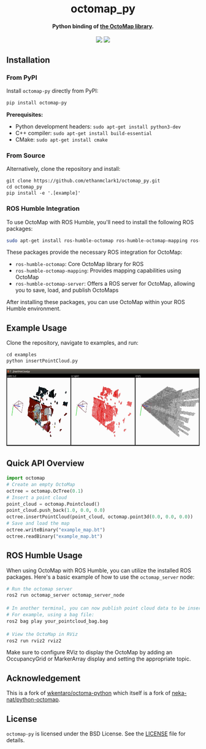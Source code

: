 <h1 align="center">octomap_py</h1>
<h4 align="center">Python binding of <a href="https://github.com/OctoMap/octomap">the OctoMap library</a>.</h4>
<div align="center">
  <a href="https://pypi.python.org/pypi/octomap-py"><img src="https://img.shields.io/pypi/v/octomap-py.svg"></a>
  <a href="https://pypi.org/project/octomap-py"><img src="https://img.shields.io/pypi/pyversions/octomap-py.svg"></a>
</div>

## Installation

### From PyPI
Install `octomap-py` directly from PyPI:
```bash
pip install octomap-py
```

**Prerequisites:**
* Python development headers: `sudo apt-get install python3-dev`
* C++ compiler: `sudo apt-get install build-essential`
* CMake: `sudo apt-get install cmake`

### From Source
Alternatively, clone the repository and install:
```
git clone https://github.com/ethanmclark1/octomap_py.git
cd octomap_py
pip install -e '.[example]'
```

### ROS Humble Integration
To use OctoMap with ROS Humble, you'll need to install the following ROS packages:

```bash
sudo apt-get install ros-humble-octomap ros-humble-octomap-mapping ros-humble-octomap-server
```

These packages provide the necessary ROS integration for OctoMap:
- `ros-humble-octomap`: Core OctoMap library for ROS
- `ros-humble-octomap-mapping`: Provides mapping capabilities using OctoMap
- `ros-humble-octomap-server`: Offers a ROS server for OctoMap, allowing you to save, load, and publish OctoMaps

After installing these packages, you can use OctoMap within your ROS Humble environment.

## Example Usage
Clone the repository, navigate to examples, and run:
```
cd examples
python insertPointCloud.py
```
<img src="examples/.readme/insertPointCloud.jpg" height="200px" />

## Quick API Overview
```python
import octomap
# Create an empty OctoMap
octree = octomap.OcTree(0.1)
# Insert a point cloud
point_cloud = octomap.Pointcloud()
point_cloud.push_back(1.0, 0.0, 0.0)
octree.insertPointCloud(point_cloud, octomap.point3d(0.0, 0.0, 0.0))
# Save and load the map
octree.writeBinary("example_map.bt")
octree.readBinary("example_map.bt")
```

## ROS Humble Usage
When using OctoMap with ROS Humble, you can utilize the installed ROS packages. Here's a basic example of how to use the `octomap_server` node:

```bash
# Run the octomap server
ros2 run octomap_server octomap_server_node

# In another terminal, you can now publish point cloud data to be inserted into the OctoMap
# For example, using a bag file:
ros2 bag play your_pointcloud_bag.bag

# View the OctoMap in RViz
ros2 run rviz2 rviz2
```

Make sure to configure RViz to display the OctoMap by adding an OccupancyGrid or MarkerArray display and setting the appropriate topic.

## Acknowledgement
This is a fork of [wkentaro/octoma-python](https://github.com/wkentaro/octomap_py) which itself is a fork of [neka-nat/python-octomap](https://github.com/neka-nat/python-octomap).

## License

`octomap-py` is licensed under the BSD License. See the [LICENSE](LICENSE) file for details.
